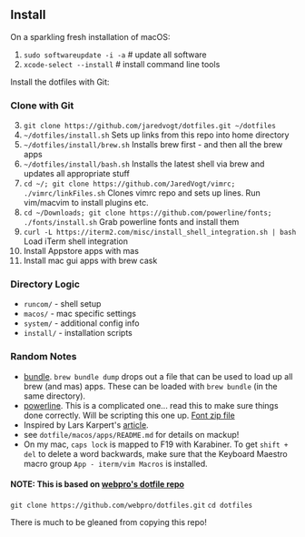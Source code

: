 ## Install

On a sparkling fresh installation of macOS:

1. `sudo softwareupdate -i -a`  # update all software
2. `xcode-select --install`  # install command line tools

Install the dotfiles with Git:

### Clone with Git

3. `git clone https://github.com/jaredvogt/dotfiles.git ~/dotfiles`
4. `~/dotfiles/install.sh` Sets up links from this repo into home directory 
5. `~/dotfiles/install/brew.sh`  Installs brew first - and then all the brew apps
6. `~/dotfiles/install/bash.sh`  Installs the latest shell via brew and updates all appropriate stuff
7. `cd ~/; git clone https://github.com/JaredVogt/vimrc; ./vimrc/linkFiles.sh` Clones vimrc repo and sets up lines. Run vim/macvim to install plugins etc.
8. `cd ~/Downloads; git clone https://github.com/powerline/fonts; ./fonts/install.sh` Grab powerline fonts and install them 
9. `curl -L https://iterm2.com/misc/install_shell_integration.sh | bash` Load iTerm shell integration
9. Install Appstore apps with mas
10. Install mac gui apps with brew cask 

### Directory Logic
* `runcom/` - shell setup
* `macos/` - mac specific settings
* `system/` - additional config info
* `install/` - installation scripts 

### Random Notes

* [bundle](https://github.com/Homebrew/homebrew-bundle). `brew bundle dump` drops out a file that can be used to load up all brew (and mas) apps. These can be loaded with `brew bundle` (in the same directory). 
* [powerline](https://powerline.readthedocs.io/en/latest/installation/osx.html). This is a complicated one... read this to make sure things done correctly. Will be scripting this one up. [Font zip file](https://github.com/powerline/fonts/archive/master.zip)
* Inspired by Lars Karpert's [article](https://medium.com/@webprolific/getting-started-with-dotfiles-43c3602fd789#.i2u62yg9w).
* see `dotfile/macos/apps/README.md` for details on mackup!
* On my mac, `caps lock` is mapped to F19 with Karabiner. To get `shift + del` to delete a word backwards, make sure that the Keyboard Maestro macro group `App - iterm/vim Macros` is installed.  

#### NOTE: This is based on [webpro's dotfile repo](https://github.com/webpro/dotfiles.git)

`git clone https://github.com/webpro/dotfiles.git`
`cd dotfiles`

There is much to be gleaned from copying this repo!



